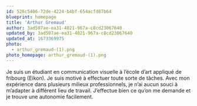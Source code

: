 ```yaml
---
id: 526c5406-72de-4224-b4bf-654acfd87b64
blueprint: homepage
title: 'Arthur Gremaud'
author: 3ad507ae-ea31-4021-967a-c8cd23067640
updated_by: 3ad507ae-ea31-4021-967a-c8cd23067640
updated_at: 1673369975
photo:
  - arthur_gremaud-(1).png
photo_homepage: arthur_gremaud-(1).png
---
```

Je suis un étudiant en communication visuelle à l’école d’art appliqué de fribourg (Eikon). Je suis motivé à effectuer toute sorte de tâches. Avec mon expérience dans plusieurs milieux professionnels, je n’ai aucun souci à m’adapter à différent lieu de travail. J’effectue bien ce qu’on me demande et je trouve une autonomie facilement.